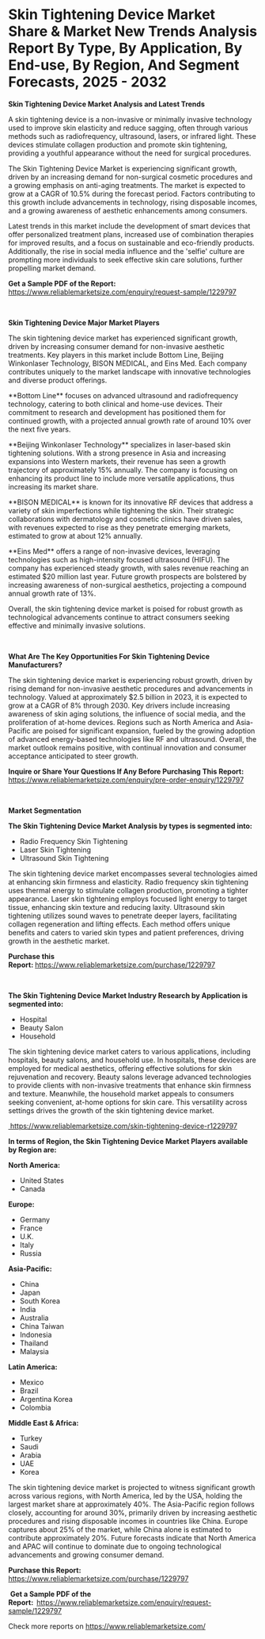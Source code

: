 <p><h1>Skin Tightening Device Market Share & Market New Trends Analysis Report By Type, By Application, By End-use, By Region, And Segment Forecasts, 2025 - 2032</h1></p><p><strong>Skin Tightening Device Market Analysis and Latest Trends</strong></p>
<p><p>A skin tightening device is a non-invasive or minimally invasive technology used to improve skin elasticity and reduce sagging, often through various methods such as radiofrequency, ultrasound, lasers, or infrared light. These devices stimulate collagen production and promote skin tightening, providing a youthful appearance without the need for surgical procedures.</p><p>The Skin Tightening Device Market is experiencing significant growth, driven by an increasing demand for non-surgical cosmetic procedures and a growing emphasis on anti-aging treatments. The market is expected to grow at a CAGR of 10.5% during the forecast period. Factors contributing to this growth include advancements in technology, rising disposable incomes, and a growing awareness of aesthetic enhancements among consumers. </p><p>Latest trends in this market include the development of smart devices that offer personalized treatment plans, increased use of combination therapies for improved results, and a focus on sustainable and eco-friendly products. Additionally, the rise in social media influence and the 'selfie' culture are prompting more individuals to seek effective skin care solutions, further propelling market demand.</p></p>
<p><strong>Get a Sample PDF of the Report:&nbsp;</strong> <a href="https://www.reliablemarketsize.com/enquiry/request-sample/1229797?utm_campaign=1845&utm_medium=2&utm_source=Github&utm_content=ia&utm_term=07022025&utm_id=skin-tightening-device">https://www.reliablemarketsize.com/enquiry/request-sample/1229797</a></p>
<p>&nbsp;</p>
<p><strong>Skin Tightening Device Major Market Players</strong></p>
<p><p>The skin tightening device market has experienced significant growth, driven by increasing consumer demand for non-invasive aesthetic treatments. Key players in this market include Bottom Line, Beijing Winkonlaser Technology, BISON MEDICAL, and Eins Med. Each company contributes uniquely to the market landscape with innovative technologies and diverse product offerings.</p><p>**Bottom Line** focuses on advanced ultrasound and radiofrequency technology, catering to both clinical and home-use devices. Their commitment to research and development has positioned them for continued growth, with a projected annual growth rate of around 10% over the next five years.</p><p>**Beijing Winkonlaser Technology** specializes in laser-based skin tightening solutions. With a strong presence in Asia and increasing expansions into Western markets, their revenue has seen a growth trajectory of approximately 15% annually. The company is focusing on enhancing its product line to include more versatile applications, thus increasing its market share.</p><p>**BISON MEDICAL** is known for its innovative RF devices that address a variety of skin imperfections while tightening the skin. Their strategic collaborations with dermatology and cosmetic clinics have driven sales, with revenues expected to rise as they penetrate emerging markets, estimated to grow at about 12% annually.</p><p>**Eins Med** offers a range of non-invasive devices, leveraging technologies such as high-intensity focused ultrasound (HIFU). The company has experienced steady growth, with sales revenue reaching an estimated $20 million last year. Future growth prospects are bolstered by increasing awareness of non-surgical aesthetics, projecting a compound annual growth rate of 13%.</p><p>Overall, the skin tightening device market is poised for robust growth as technological advancements continue to attract consumers seeking effective and minimally invasive solutions.</p></p>
<p>&nbsp;</p>
<p><strong>What Are The Key Opportunities For Skin Tightening Device Manufacturers?</strong></p>
<p><p>The skin tightening device market is experiencing robust growth, driven by rising demand for non-invasive aesthetic procedures and advancements in technology. Valued at approximately $2.5 billion in 2023, it is expected to grow at a CAGR of 8% through 2030. Key drivers include increasing awareness of skin aging solutions, the influence of social media, and the proliferation of at-home devices. Regions such as North America and Asia-Pacific are poised for significant expansion, fueled by the growing adoption of advanced energy-based technologies like RF and ultrasound. Overall, the market outlook remains positive, with continual innovation and consumer acceptance anticipated to steer growth.</p></p>
<p><strong>Inquire or Share Your Questions If Any Before Purchasing This Report:</strong> <a href="https://www.reliablemarketsize.com/enquiry/pre-order-enquiry/1229797?utm_campaign=1845&utm_medium=2&utm_source=Github&utm_content=ia&utm_term=07022025&utm_id=skin-tightening-device">https://www.reliablemarketsize.com/enquiry/pre-order-enquiry/1229797</a></p>
<p>&nbsp;</p>
<p><strong>Market Segmentation</strong></p>
<p><strong>The Skin Tightening Device Market Analysis by types is segmented into:</strong></p>
<p><ul><li>Radio Frequency Skin Tightening</li><li>Laser Skin Tightening</li><li>Ultrasound Skin Tightening</li></ul></p>
<p><p>The skin tightening device market encompasses several technologies aimed at enhancing skin firmness and elasticity. Radio frequency skin tightening uses thermal energy to stimulate collagen production, promoting a tighter appearance. Laser skin tightening employs focused light energy to target tissue, enhancing skin texture and reducing laxity. Ultrasound skin tightening utilizes sound waves to penetrate deeper layers, facilitating collagen regeneration and lifting effects. Each method offers unique benefits and caters to varied skin types and patient preferences, driving growth in the aesthetic market.</p></p>
<p><strong>Purchase this Report:&nbsp;</strong><a href="https://www.reliablemarketsize.com/purchase/1229797?utm_campaign=1845&utm_medium=2&utm_source=Github&utm_content=ia&utm_term=07022025&utm_id=skin-tightening-device">https://www.reliablemarketsize.com/purchase/1229797</a></p>
<p>&nbsp;</p>
<p><strong>The Skin Tightening Device Market Industry Research by Application is segmented into:</strong></p>
<p><ul><li>Hospital</li><li>Beauty Salon</li><li>Household</li></ul></p>
<p><p>The skin tightening device market caters to various applications, including hospitals, beauty salons, and household use. In hospitals, these devices are employed for medical aesthetics, offering effective solutions for skin rejuvenation and recovery. Beauty salons leverage advanced technologies to provide clients with non-invasive treatments that enhance skin firmness and texture. Meanwhile, the household market appeals to consumers seeking convenient, at-home options for skin care. This versatility across settings drives the growth of the skin tightening device market.</p></p>
<p><a href="https://www.reliablemarketsize.com/skin-tightening-device-r1229797?utm_campaign=1845&utm_medium=2&utm_source=Github&utm_content=ia&utm_term=07022025&utm_id=skin-tightening-device">&nbsp;https://www.reliablemarketsize.com/skin-tightening-device-r1229797</a></p>
<p><strong>In terms of Region, the Skin Tightening Device Market Players available by Region are:</strong></p>
<p>
    <p> <strong> North America: </strong>
        <ul>
            <li>United States</li>
            <li>Canada</li>
        </ul>
        </p> 
    <p> <strong> Europe: </strong>
        <ul>
            <li>Germany</li>
            <li>France</li>
            <li>U.K.</li>
            <li>Italy</li>
            <li>Russia</li>
        </ul>
        </p> 
    <p> <strong> Asia-Pacific: </strong>
        <ul>
            <li>China</li>
            <li>Japan</li>
            <li>South Korea</li>
            <li>India</li>
            <li>Australia</li>
            <li>China Taiwan</li>
            <li>Indonesia</li>
            <li>Thailand</li>
            <li>Malaysia</li>
        </ul>
        </p> 
    <p> <strong> Latin America: </strong>
        <ul>
            <li>Mexico</li>
            <li>Brazil</li>
            <li>Argentina Korea</li>
            <li>Colombia</li>
        </ul>
        </p> 
    <p> <strong> Middle East & Africa: </strong>
        <ul>
            <li>Turkey</li>
            <li>Saudi</li>
            <li>Arabia</li>
            <li>UAE</li>
            <li>Korea</li>
        </ul>
    </p>
    </p>
<p><p>The skin tightening device market is projected to witness significant growth across various regions, with North America, led by the USA, holding the largest market share at approximately 40%. The Asia-Pacific region follows closely, accounting for around 30%, primarily driven by increasing aesthetic procedures and rising disposable incomes in countries like China. Europe captures about 25% of the market, while China alone is estimated to contribute approximately 20%. Future forecasts indicate that North America and APAC will continue to dominate due to ongoing technological advancements and growing consumer demand.</p></p>
<p><strong>Purchase this Report: </strong><a href="https://www.reliablemarketsize.com/purchase/1229797?utm_campaign=1845&utm_medium=2&utm_source=Github&utm_content=ia&utm_term=07022025&utm_id=skin-tightening-device">https://www.reliablemarketsize.com/purchase/1229797</a></p>
<p>&nbsp;<strong>Get a Sample PDF of the Report:&nbsp;&nbsp;</strong><a href="https://www.reliablemarketsize.com/enquiry/request-sample/1229797?utm_campaign=1845&utm_medium=2&utm_source=Github&utm_content=ia&utm_term=07022025&utm_id=skin-tightening-device">https://www.reliablemarketsize.com/enquiry/request-sample/1229797</a></p>
<p><strong></strong></p>
<p>Check more reports on <a href="https://www.reliablemarketsize.com/?utm_campaign=1845&utm_medium=2&utm_source=Github&utm_content=ia&utm_term=07022025&utm_id=skin-tightening-device">https://www.reliablemarketsize.com/</a></p>